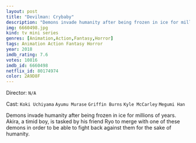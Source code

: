 ```yaml
---
layout: post
title: "Devilman: Crybaby"
description: "Demons invade humanity after being frozen in ice for millions of years. Akira, a timid boy, is tasked by his friend Ryo to merge with one of these demons in order to be able to fight back against them for the sake of humanity..."
img: 6660498.jpg
kind: tv mini series
genres: [Animation,Action,Fantasy,Horror]
tags: Animation Action Fantasy Horror 
year: 2018
imdb_rating: 7.6
votes: 10816
imdb_id: 6660498
netflix_id: 80174974
color: 2A9D8F
---
```

Director: `N/A`  

Cast: `Koki Uchiyama` `Ayumu Murase` `Griffin Burns` `Kyle McCarley` `Megumi Han` 

Demons invade humanity after being frozen in ice for millions of years. Akira, a timid boy, is tasked by his friend Ryo to merge with one of these demons in order to be able to fight back against them for the sake of humanity.